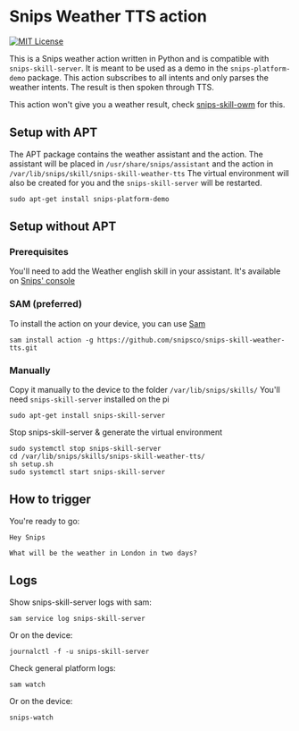 # Snips Weather TTS action
[![MIT License](https://img.shields.io/badge/license-MIT-blue.svg)](https://raw.githubusercontent.com/snipsco/snips-skill-owm/master/LICENSE.txt)

This is a Snips weather action written in Python and is compatible with `snips-skill-server`.
It is meant to be used as a demo in the `snips-platform-demo` package.
This action subscribes to all intents and only parses the weather intents. The result is then spoken through TTS.

This action won't give you a weather result, check [snips-skill-owm](https://github.com/snipsco/snips-skill-owm) for this.

## Setup with APT

The APT package contains the weather assistant and the action.
The assistant will be placed in `/usr/share/snips/assistant` and the action in `/var/lib/snips/skill/snips-skill-weather-tts`
The virtual environment will also be created for you and the `snips-skill-server` will be restarted.

`sudo apt-get install snips-platform-demo`


## Setup without APT
### Prerequisites

You'll need to add the Weather english skill in your assistant. It's available on [Snips' console](https://console.snips.ai)

### SAM (preferred)
To install the action on your device, you can use [Sam](https://snips.gitbook.io/getting-started/installation)

`sam install action -g https://github.com/snipsco/snips-skill-weather-tts.git`

### Manually

Copy it manually to the device to the folder `/var/lib/snips/skills/`
You'll need `snips-skill-server` installed on the pi

`sudo apt-get install snips-skill-server`

Stop snips-skill-server & generate the virtual environment
```
sudo systemctl stop snips-skill-server
cd /var/lib/snips/skills/snips-skill-weather-tts/
sh setup.sh
sudo systemctl start snips-skill-server
```

## How to trigger
You're ready to go:

`Hey Snips`

`What will be the weather in London in two days?`

## Logs
Show snips-skill-server logs with sam:

`sam service log snips-skill-server`

Or on the device:

`journalctl -f -u snips-skill-server`

Check general platform logs:

`sam watch`

Or on the device:

`snips-watch`
